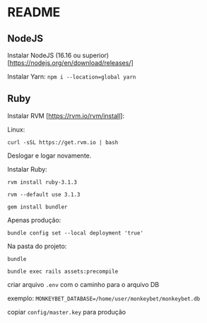 # README

## NodeJS

Instalar NodeJS (16.16 ou superior) [https://nodejs.org/en/download/releases/]

Instalar Yarn: `npm i --location=global yarn`

## Ruby

Instalar RVM [https://rvm.io/rvm/install]:

Linux:

`curl -sSL https://get.rvm.io | bash`

Deslogar e logar novamente.

Instalar Ruby:

`rvm install ruby-3.1.3`

`rvm --default use 3.1.3`

`gem install bundler`

Apenas produção:

`bundle config set --local deployment 'true'`

Na pasta do projeto:

`bundle`

`bundle exec rails assets:precompile`

criar arquivo `.env` com o caminho para o arquivo DB

exemplo: `MONKEYBET_DATABASE=/home/user/monkeybet/monkeybet.db`

copiar `config/master.key` para produção


